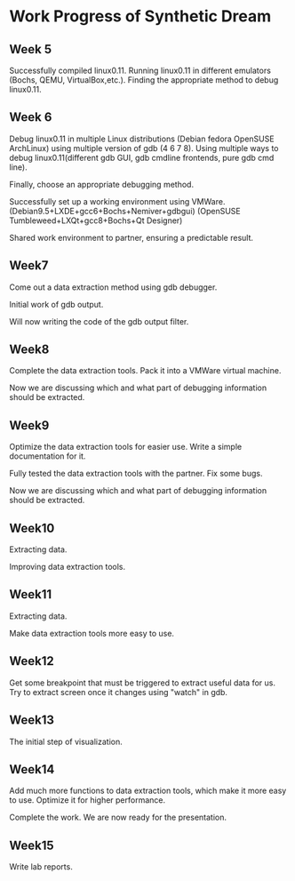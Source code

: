 # Work Progress of Synthetic Dream

## Week 5

Successfully compiled linux0.11.
Running linux0.11 in different emulators (Bochs, QEMU, VirtualBox,etc.).
Finding the appropriate method to debug linux0.11.

## Week 6

Debug linux0.11 in multiple Linux distributions (Debian fedora OpenSUSE ArchLinux) using multiple version of gdb (4 6 7 8).
Using multiple ways to debug linux0.11(different gdb GUI, gdb cmdline frontends, pure gdb cmd line).

Finally, choose an appropriate debugging method.

Successfully set up a working environment using VMWare.
(Debian9.5+LXDE+gcc6+Bochs+Nemiver+gdbgui)
(OpenSUSE Tumbleweed+LXQt+gcc8+Bochs+Qt Designer)

Shared work environment to partner, ensuring a predictable result.

## Week7

Come out a data extraction method using gdb debugger.

Initial work of gdb output.

Will now writing the code of the gdb output filter.

## Week8

Complete the data extraction tools. Pack it into a VMWare virtual machine.

Now we are discussing which and what part of debugging information should be extracted.

## Week9

Optimize the data extraction tools for easier use. 
Write a simple documentation for it.

Fully tested the data extraction tools with the partner. Fix some bugs.

Now we are discussing which and what part of debugging information should be extracted.

## Week10

Extracting data.

Improving data extraction tools.

## Week11

Extracting data.

Make data extraction tools more easy to use.

## Week12

Get some breakpoint that must be triggered to extract useful data for us.
Try to extract screen once it changes using "watch" in gdb.

## Week13

The initial step of visualization.

## Week14

Add much more functions to data extraction tools, which make it more easy to use.
Optimize it for higher performance.

Complete the work. We are now ready for the presentation.

## Week15

Write lab reports.
